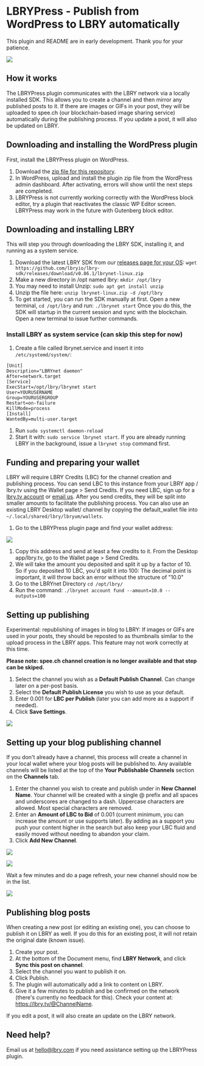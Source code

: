 # LBRYPress - Publish from WordPress to LBRY automatically

This plugin and README are in early development. Thank you for your patience.

![](https://spee.ch/c/lbry-press-cover.jpg)

## How it works
The LBRYPress plugin communicates with the LBRY network via a locally installed SDK. This allows you to create a channel and then mirror any published posts to it. If there are images or GIFs in your post, they will be uploaded to spee.ch (our blockchain-based image sharing service) automatically during the publishing process. If you update a post, it will also be updated on LBRY. 

## Downloading and installing the WordPress plugin
First, install the LBRYPress plugin on WordPress. 

1) Download the [zip file for this repository](https://github.com/lbryio/lbrypress/archive/master.zip).
1) In WordPress, upload and install the plugin zip file from the WordPress admin dashboard. After activating, errors will show until the next steps are completed.
1) LBRYPress is not currently working correctly with the WordPress block editor, try a plugin that reactivates the classic WP Editor screen. LBRYPress may work in the future with Gutenberg block editor.

## Downloading and installing LBRY
This will step you through downloading the LBRY SDK, installing it, and running as a system service. 

1) Download the latest LBRY SDK from our [releases page for your OS](https://github.com/lbryio/lbry-sdk/releases):  `wget https://github.com/lbryio/lbry-sdk/releases/download/v0.86.1/lbrynet-linux.zip`
1) Make a new directory in /opt named lbry: `mkdir /opt/lbry`
1) You may need to install Unzip: `sudo apt get install unzip` 
1) Unzip the file here: `unzip lbrynet-linux.zip -d /opt/lbry`
1) To get started, you can run the SDK manually at first. Open a new terminal, `cd /opt/lbry` and run: `./lbrynet start`
Once you do this, the SDK will startup in the current session and sync with the blockchain. Open a new terminal to issue further commands.

### Install LBRY as system service (can skip this step for now)
1) Create a file called lbrynet.service and insert it into `/etc/systemd/system/`:
```
[Unit]
Description="LBRYnet daemon"
After=network.target
[Service]
ExecStart=/opt/lbry/lbrynet start
User=YOURUSERNAME
Group=YOURUSERGROUP
Restart=on-failure
KillMode=process
[Install]
WantedBy=multi-user.target
```

1) Run `sudo systemctl daemon-reload`
1) Start it with: `sudo service lbrynet start`. If you are already running LBRY in the background, issue a `lbrynet stop` command first.

## Funding and preparing your wallet
LBRY will require LBRY Credits (LBC) for the channel creation and publishing process. You can send LBC to this instance from your LBRY app / lbry.tv using the Wallet page > Send Credits. If you need LBC, sign up for a [lbry.tv account](https://lbry.tv) or [email us](mailto:hello@lbry.com). After you send credits, they will be split into smaller amounts to facilitate the publishing process. You can also use an existing LBRY Desktop wallet/ channel by copying the default_wallet file into `~/.local/shared/lbry/lbryum/wallets`. 

1) Go to the LBRYPress plugin page and find your wallet address:

![](/admin/images/wallet-address.jpg)

1) Copy this address and send at least a few credits to it. From the Desktop app/lbry.tv, go to the Wallet page > Send Credits. 
1) We will take the amount you deposited and split it up by a factor of 10. So if you deposited 10 LBC, you'd split it into 100: The decimal point is important, it will throw back an error without the structure of "10.0" 
1) Go to the LBRYnet Directory `cd /opt/lbry/`
1) Run the command: `./lbrynet account fund --amount=10.0 --outputs=100`

## Setting up publishing
Experimental: republishing of images in blog to LBRY: If images or GIFs are used in your posts, they should be reposted to as thumbnails similar to the upload process in the LBRY apps. This feature may not work correctly at this time. 

**Please note: spee.ch channel creation is no longer available and that step can be skiped.**

1) Select the channel you wish as a **Default Publish Channel**. Can change later on a per-post basis.
1) Select the **Default Publish License** you wish to use as your default.
1) Enter 0.001 for **LBC per Publish** (later you can add more as a support if needed).
1) Click **Save Settings**.

![](/admin/images/settings-tab.jpg)

## Setting up your blog publishing channel
If you don't already have a channel, this process will create a channel in your local wallet where your blog posts will be published to. Any available channels will be listed at the top of the **Your Publishable Channels** section on the **Channels** tab.

1) Enter the channel you wish to create and publish under in **New Channel Name**. 
Your channel will be created with a single @ prefix and all spaces and underscores are changed to a dash. Uppercase characters are allowed. Most special characters are removed.
1) Enter an **Amount of LBC to Bid** of 0.001 (current minimum, you can increase the amount or use supports later).
By adding as a support you push your content higher in the search but also keep your LBC fluid and easily moved without needing to abandon your claim.
1) Click **Add New Channel**.

![](/admin/images/add-channel.jpg)

![](/admin/images/channel-create-success.jpg)

Wait a few minutes and do a page refresh, your new channel should now be in the list.

![](/admin/images/new-channel.jpg) 

## Publishing blog posts
When creating a new post (or editing an existing one), you can choose to publish it on LBRY as well. If you do this for an existing post, it will not retain the original date (known issue). 

1) Create your post.
1) At the bottom of the Document menu, find **LBRY Network**, and click **Sync this post on channel**.
1) Select the channel you want to publish it on. 
1) Click Publish. 
1) The plugin will automatically add a link to content on LBRY.
1) Give it a few minutes to publish and be confirmed on the network (there's currently no feedback for this). Check your content at: https://lbry.tv/@ChannelName.

If you edit a post, it will also create an update on the LBRY network.

## Need help?
Email us at [hello@lbry.com](mailto:hello@lbry.com) if you need assistance setting up the LBRYPress plugin. 
